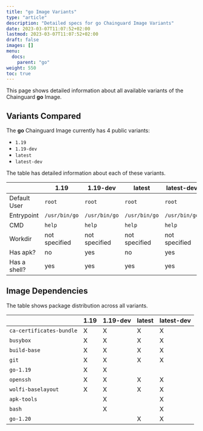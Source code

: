```yaml
---
title: "go Image Variants"
type: "article"
description: "Detailed specs for go Chainguard Image Variants"
date: 2023-03-07T11:07:52+02:00
lastmod: 2023-03-07T11:07:52+02:00
draft: false
images: []
menu:
  docs:
    parent: "go"
weight: 550
toc: true
---
```


This page shows detailed information about all available variants of the Chainguard **go** Image.

## Variants Compared
The **go** Chainguard Image currently has 4 public variants: 

- `1.19`
- `1.19-dev`
- `latest`
- `latest-dev`

The table has detailed information about each of these variants.

|              | 1.19          | 1.19-dev      | latest        | latest-dev    |
|--------------|---------------|---------------|---------------|---------------|
| Default User | `root`        | `root`        | `root`        | `root`        |
| Entrypoint   | `/usr/bin/go` | `/usr/bin/go` | `/usr/bin/go` | `/usr/bin/go` |
| CMD          | `help`        | `help`        | `help`        | `help`        |
| Workdir      | not specified | not specified | not specified | not specified |
| Has apk?     | no            | yes           | no            | yes           |
| Has a shell? | yes           | yes           | yes           | yes           |

## Image Dependencies
The table shows package distribution across all variants.

|                          | 1.19 | 1.19-dev | latest | latest-dev |
|--------------------------|------|----------|--------|------------|
| `ca-certificates-bundle` | X    | X        | X      | X          |
| `busybox`                | X    | X        | X      | X          |
| `build-base`             | X    | X        | X      | X          |
| `git`                    | X    | X        | X      | X          |
| `go-1.19`                | X    | X        |        |            |
| `openssh`                | X    | X        | X      | X          |
| `wolfi-baselayout`       | X    | X        | X      | X          |
| `apk-tools`              |      | X        |        | X          |
| `bash`                   |      | X        |        | X          |
| `go-1.20`                |      |          | X      | X          |
